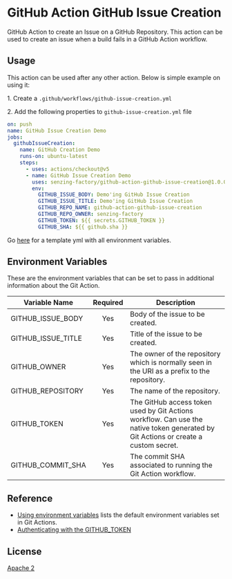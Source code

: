 # GitHub Action GitHub Issue Creation

GitHub Action to create an Issue on a GitHub Repository. This action can be used to create an issue when a build fails in a GitHub Action workflow.

## Usage

This action can be used after any other action. Below is simple example on using it:

1\. Create a `.github/workflows/github-issue-creation.yml`

2\. Add the following properties to `github-issue-creation.yml` file

```yaml
on: push
name: GitHub Issue Creation Demo
jobs:
  githubIssueCreation:
    name: GitHub Creation Demo
    runs-on: ubuntu-latest
    steps:
      - uses: actions/checkout@v5
      - name: GitHub Issue Creation Demo
        uses: senzing-factory/github-action-github-issue-creation@1.0.0
        env:
          GITHUB_ISSUE_BODY: Demo'ing GitHub Issue Creation
          GITHUB_ISSUE_TITLE: Demo'ing GitHub Issue Creation
          GITHUB_REPO_NAME: github-action-github-issue-creation
          GITHUB_REPO_OWNER: senzing-factory
          GITHUB_TOKEN: ${{ secrets.GITHUB_TOKEN }}
          GITHUB_SHA: ${{ github.sha }}
```

Go [here](deployment/github-actions/template_github_issue_creation.yml) for a template yml with all environment variables.

## Environment Variables

These are the environment variables that can be set to pass in additional information about the Git Action.

| Variable Name      | Required | Description                                                                                                                        |
| ------------------ | :------: | ---------------------------------------------------------------------------------------------------------------------------------- |
| GITHUB_ISSUE_BODY  |   Yes    | Body of the issue to be created.                                                                                                   |
| GITHUB_ISSUE_TITLE |   Yes    | Title of the issue to be created.                                                                                                  |
| GITHUB_OWNER       |   Yes    | The owner of the repository which is normally seen in the URI as a prefix to the repository.                                       |
| GITHUB_REPOSITORY  |   Yes    | The name of the repository.                                                                                                        |
| GITHUB_TOKEN       |   Yes    | The GitHub access token used by Git Actions workflow. Can use the native token generated by Git Actions or create a custom secret. |
| GITHUB_COMMIT_SHA  |   Yes    | The commit SHA associated to running the Git Action workflow.                                                                      |

## Reference

- [Using environment variables](https://help.github.com/en/actions/automating-your-workflow-with-github-actions/using-environment-variables) lists the default environment variables set in Git Actions.
- [Authenticating with the GITHUB_TOKEN](https://help.github.com/en/actions/automating-your-workflow-with-github-actions/authenticating-with-the-github_token)

## License

[Apache 2](LICENSE)
